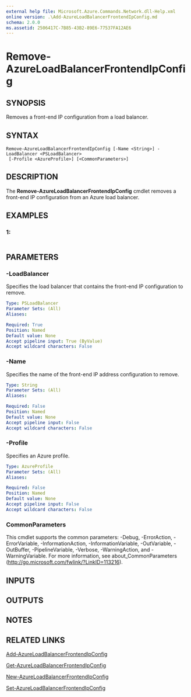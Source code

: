 ```yaml
---
external help file: Microsoft.Azure.Commands.Network.dll-Help.xml
online version: .\Add-AzureLoadBalancerFrontendIpConfig.md
schema: 2.0.0
ms.assetid: 2506417C-7B85-43B2-89E6-77537FA12AE6
---
```


# Remove-AzureLoadBalancerFrontendIpConfig

## SYNOPSIS
Removes a front-end IP configuration from a load balancer.

## SYNTAX

```
Remove-AzureLoadBalancerFrontendIpConfig [-Name <String>] -LoadBalancer <PSLoadBalancer>
 [-Profile <AzureProfile>] [<CommonParameters>]
```

## DESCRIPTION
The **Remove-AzureLoadBalancerFrontendIpConfig** cmdlet removes a front-end IP configuration from an Azure load balancer.

## EXAMPLES

### 1:
```

```

## PARAMETERS

### -LoadBalancer
Specifies the load balancer that contains the front-end IP configuration to remove.

```yaml
Type: PSLoadBalancer
Parameter Sets: (All)
Aliases: 

Required: True
Position: Named
Default value: None
Accept pipeline input: True (ByValue)
Accept wildcard characters: False
```

### -Name
Specifies the name of the front-end IP address configuration to remove.

```yaml
Type: String
Parameter Sets: (All)
Aliases: 

Required: False
Position: Named
Default value: None
Accept pipeline input: False
Accept wildcard characters: False
```

### -Profile
Specifies an Azure profile.

```yaml
Type: AzureProfile
Parameter Sets: (All)
Aliases: 

Required: False
Position: Named
Default value: None
Accept pipeline input: False
Accept wildcard characters: False
```

### CommonParameters
This cmdlet supports the common parameters: -Debug, -ErrorAction, -ErrorVariable, -InformationAction, -InformationVariable, -OutVariable, -OutBuffer, -PipelineVariable, -Verbose, -WarningAction, and -WarningVariable. For more information, see about_CommonParameters (http://go.microsoft.com/fwlink/?LinkID=113216).

## INPUTS

## OUTPUTS

## NOTES

## RELATED LINKS

[Add-AzureLoadBalancerFrontendIpConfig](./Add-AzureLoadBalancerFrontendIpConfig.md)

[Get-AzureLoadBalancerFrontendIpConfig](./Get-AzureLoadBalancerFrontendIpConfig.md)

[New-AzureLoadBalancerFrontendIpConfig](./New-AzureLoadBalancerFrontendIpConfig.md)

[Set-AzureLoadBalancerFrontendIpConfig](./Set-AzureLoadBalancerFrontendIpConfig.md)


